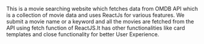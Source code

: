 This is a movie searching website which fetches data from OMDB API which is a collection of movie data and uses ReactJs for various  features. We submit a movie name or a keyword and all the movies are fetched from the API using fetch function of ReactJS.It has other functionalities like card templates and close functionality for better User Experience.
